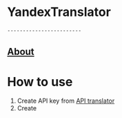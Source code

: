 # YandexTranslator     
    
    
    ------------------------
[About](#about)
---------------------

# How to use 
1. Create API key from [API translator](https://translate.yandex.com/developers/keys)
2. Create 
